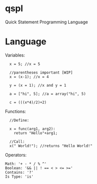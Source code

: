 # qspl
Quick Statement Programming Language

# Language

Variables:
```
  x = 5; //x = 5
  
  //parentheses important [WIP]
  x = (x-1); //x = 4
  
  y = (x = 1); //x and y = 1
  
  a = ["hi", 5]; //a = array("hi", 5)
  
  c = (((x*4)/2)+2)
```
Functions:
```
  //Define:
  
  x = func(arg1, arg2):
    return "Hello"+arg1;
  
  //Call:
  x(" World!"); //returns "Hello World!"
``` 
Operators:
```
Math: '+ - * / % ^'
Boolean: '&& || ! == < > <= >='
Contains: '?'
Is Type: 'is'
```
